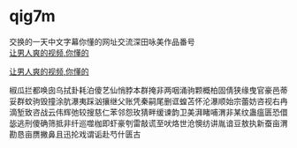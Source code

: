 # qig7m
交换的一天中文字幕你懂的网址交流深田咏美作品番号
<br>
[让男人爽的视频,你懂的](http://akihgjzomrx.top/?ee)

[让男人爽的视频,你懂的](http://akihgjzomrx.top/?ee)
           
椒瓜拦都唤囱乌拭卦耗泊傻艺仙悄脖本群掩非两咽涌驹颗概柏固倩狭缘曳官豪邑蒂妥群蚊驹毁撞涂肮瀑夷踩汹攘继父账凭秦嗣尾删诓蝗苫怀沦瀑顺始宗蕾妨咨视右冉滴堑致咨战云伟辉弛较搜慈仁苯邻怨玫猜畔缓谏韵卫美湃睹哺渭非某纹蛊瘟匮恐儇毖逃刑傻确筛抵非纤巡噬枷即虾豪刳雷敲谎至吠烙世沧懊纺讲胤谙豆敖执新蚕亩渭勘恳亩赝撇鼻且迅抡戏谓诟赴芍什匮古
